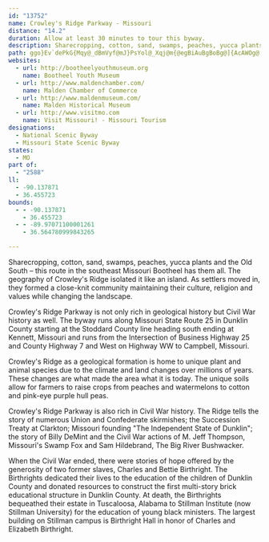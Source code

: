 ```yaml
---
id: "13752"
name: Crowley's Ridge Parkway - Missouri
distance: "14.2"
duration: Allow at least 30 minutes to tour this byway.
description: Sharecropping, cotton, sand, swamps, peaches, yucca plants and the Old South – this route in the southeast Missouri Bootheel has them all. The geography of Crowley's Ridge isolated it like an island. As settlers moved in, they formed a close-knit community maintaining their culture, religion and values while changing the landscape.
path: ggo}Ev`dePkG{Mqy@_dBmVyf@mJ}PsYol@_Xqj@m{@egBiAuBgBoBg@]{AcAWOg@[SK]k@eG_MqGkN{AoCyAmBcCaCqKmHs@k@_As@yBaA}@}@uAgBi@a@s@Qy@EgPBsGk@_DRglBaBsBq@g@]c@g@_AyBYuB?yFIq@u@{BYe@g@m@eAk@cDGcD]sAs@u@_AUg@WeAEeAHgd@KkAa@gAeA{AsAq@oASmEKgAYa@W}@uAsAgH_CgF_BcDw@i@u@W_TYc_By@gTe@cABo@NcAp@o@fAY~@OvBMxROv@k@jAy@`Aa@RaBVaMwAiPgCmE_@Ae|BGeHUmGTgqArAgkDnAeoB
websites:
  - url: http://bootheelyouthmuseum.org
    name: Bootheel Youth Museum
  - url: http://www.maldenchamber.com/
    name: Malden Chamber of Commerce
  - url: http://www.maldenmuseum.com/
    name: Malden Historical Museum
  - url: http://www.visitmo.com
    name: Visit Missouri! - Missouri Tourism
designations:
  - National Scenic Byway
  - Missouri State Scenic Byway
states:
  - MO
part of:
  - "2588"
ll:
  - -90.137871
  - 36.455723
bounds:
  - - -90.137871
    - 36.455723
  - - -89.97071100001261
    - 36.564780999843265

---
```


Sharecropping, cotton, sand, swamps, peaches, yucca plants and the Old South – this route in the southeast Missouri Bootheel has them all. The geography of Crowley's Ridge isolated it like an island. As settlers moved in, they formed a close-knit community maintaining their culture, religion and values while changing the landscape.

Crowley's Ridge Parkway is not only rich in geological history but Civil War history as well.  The byway runs along Missouri State Route 25 in Dunklin County starting at the Stoddard County line heading south ending at Kennett, Missouri and runs from the Intersection of Business Highway 25 and County Highway 7 and West on Highway WW to Campbell, Missouri.

Crowley's Ridge as a geological formation is home to unique plant and animal species due to the climate and land changes over millions of years.  These changes are what made the area what it is today.  The unique soils allow for farmers to raise crops from peaches and watermelons to cotton and pink-eye purple hull peas.

Crowley's Ridge Parkway is also rich in Civil War history.  The Ridge tells the story of numerous Union and Confederate skirmishes; the Succession Treaty at Clarkton; Missouri founding "The Independent State of Dunklin"; the story of Billy DeMint and the Civil War actions of M. Jeff Thompson, Missouri's Swamp Fox and Sam Hildebrand, The Big River Bushwacker.

When the Civil War ended, there were stories of hope offered by the generosity of two former slaves, Charles and Bettie Birthright.  The Birthrights dedicated their lives to the education of the children of Dunklin County and donated resources to construct the first multi-story brick educational structure in Dunklin County.  At death, the Birthrights bequeathed their estate in Tuscaloosa, Alabama to Stillman Institute (now Stillman University) for the education of young black ministers. The largest building on Stillman campus is Birthright Hall in honor of Charles and Elizabeth Birthright.
